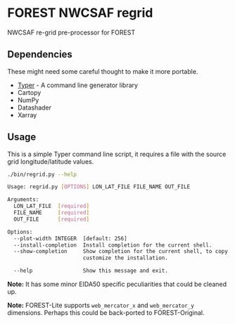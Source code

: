 # FOREST NWCSAF regrid
NWCSAF re-grid pre-processor for FOREST

## Dependencies

These might need some careful thought to make it more portable.

- [Typer](https://typer.tiangolo.com/) - A command line generator library
- Cartopy
- NumPy
- Datashader
- Xarray

## Usage

This is a simple Typer command line script, it requires a file with the source grid longitude/latitude
values.

```sh
./bin/regrid.py --help

Usage: regrid.py [OPTIONS] LON_LAT_FILE FILE_NAME OUT_FILE

Arguments:
  LON_LAT_FILE  [required]
  FILE_NAME     [required]
  OUT_FILE      [required]

Options:
  --plot-width INTEGER  [default: 256]
  --install-completion  Install completion for the current shell.
  --show-completion     Show completion for the current shell, to copy it or
                        customize the installation.

  --help                Show this message and exit.
```

**Note:** It has some minor EIDA50 specific peculiarities that could be cleaned up.

**Note:** FOREST-Lite supports `web_mercator_x` and `web_mercator_y` dimensions. Perhaps this could be back-ported to FOREST-Original.
